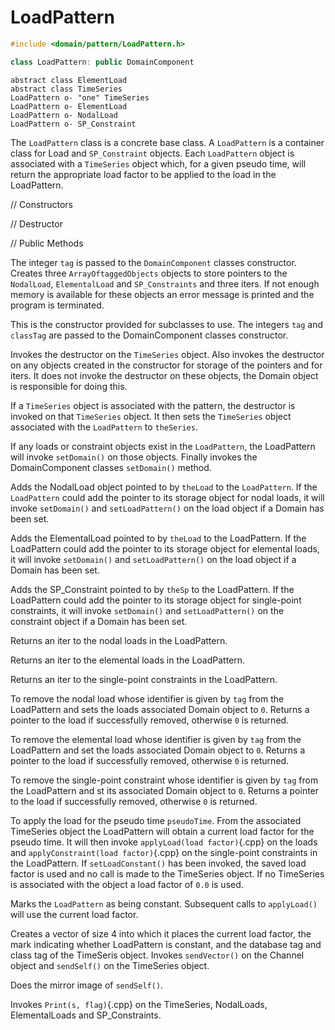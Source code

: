 # LoadPattern

```cpp
#include <domain/pattern/LoadPattern.h>

class LoadPattern: public DomainComponent
```

```plantuml
abstract class ElementLoad 
abstract class TimeSeries
LoadPattern o- "one" TimeSeries 
LoadPattern o- ElementLoad 
LoadPattern o- NodalLoad 
LoadPattern o- SP_Constraint 
```

The `LoadPattern` class is a concrete base class. A `LoadPattern` is a
container class for Load and `SP_Constraint` objects. Each `LoadPattern`
object is associated with a `TimeSeries` object which, for a given pseudo
time, will return the appropriate load factor to be applied to the load
in the LoadPattern.

// Constructors



// Destructor


// Public Methods



The integer `tag` is passed to the `DomainComponent` classes constructor.
Creates three `ArrayOftaggedObjects` objects to store pointers to the
`NodalLoad`, `ElementalLoad` and `SP_Constraints` and three iters. If not
enough memory is available for these objects an error message is printed
and the program is terminated.

This is the constructor provided for subclasses to use. The integers
`tag` and `classTag` are passed to the DomainComponent classes
constructor.

Invokes the destructor on the `TimeSeries` object. Also invokes the
destructor on any objects created in the constructor for storage of the
pointers and for iters. It does not invoke the destructor on these
objects, the Domain object is responsible for doing this.


If a `TimeSeries` object is associated with the pattern, the destructor is
invoked on that `TimeSeries` object. It then sets the `TimeSeries` object
associated with the `LoadPattern` to `theSeries`.

If any loads or constraint objects exist in the `LoadPattern`, the
LoadPattern will invoke `setDomain()` on those objects. Finally invokes
the DomainComponent classes `setDomain()` method.

Adds the NodalLoad object pointed to by `theLoad` to the `LoadPattern`. If
the `LoadPattern` could add the pointer to its storage object for nodal
loads, it will invoke `setDomain()` and `setLoadPattern()` on the load
object if a Domain has been set.

Adds the ElementalLoad pointed to by `theLoad` to the LoadPattern. If
the LoadPattern could add the pointer to its storage object for
elemental loads, it will invoke `setDomain()` and `setLoadPattern()` on
the load object if a Domain has been set.

Adds the SP_Constraint pointed to by `theSp` to the LoadPattern. If the
LoadPattern could add the pointer to its storage object for single-point
constraints, it will invoke `setDomain()` and `setLoadPattern()` on the
constraint object if a Domain has been set.

Returns an iter to the nodal loads in the LoadPattern.

Returns an iter to the elemental loads in the LoadPattern.

Returns an iter to the single-point constraints in the LoadPattern.

To remove the nodal load whose identifier is given by `tag` from the
LoadPattern and sets the loads associated Domain object to `0`. Returns
a pointer to the load if successfully removed, otherwise `0` is
returned.

To remove the elemental load whose identifier is given by `tag` from the
LoadPattern and set the loads associated Domain object to `0`. Returns a
pointer to the load if successfully removed, otherwise `0` is returned.

To remove the single-point constraint whose identifier is given by `tag`
from the LoadPattern and st its associated Domain object to `0`. Returns
a pointer to the load if successfully removed, otherwise `0` is
returned.

To apply the load for the pseudo time `pseudoTime`. From the associated
TimeSeries object the LoadPattern will obtain a current load factor for
the pseudo time. It will then invoke `applyLoad(load factor)`{.cpp} on the
loads and `applyConstraint(load factor)`{.cpp} on the single-point constraints
in the LoadPattern. If `setLoadConstant()` has been invoked, the saved
load factor is used and no call is made to the TimeSeries object. If no
TimeSeries is associated with the object a load factor of `0.0` is
used.

Marks the `LoadPattern` as being constant. Subsequent calls to
`applyLoad()` will use the current load factor.

Creates a vector of size 4 into which it places the current load factor,
the mark indicating whether LoadPattern is constant, and the database
tag and class tag of the TimeSeris object. Invokes `sendVector()` on the
Channel object and `sendSelf()` on the TimeSeries object.

Does the mirror image of `sendSelf()`.

Invokes `Print(s, flag)`{.cpp} on the TimeSeries, NodalLoads, ElementalLoads
and SP_Constraints.

